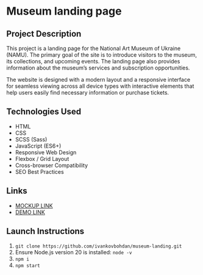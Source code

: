 # Museum landing page

## Project Description
This project is a landing page for the National Art Museum of Ukraine (NAMU). The primary goal of the site is to introduce visitors to the museum, its collections, and upcoming events. The landing page also provides information about the museum’s services and subscription opportunities.

The website is designed with a modern layout and a responsive interface for seamless viewing across all device types with interactive elements that help users easily find necessary information or purchase tickets.

## Technologies Used
- HTML
- CSS
- SCSS (Sass)
- JavaScript (ES6+)
- Responsive Web Design
- Flexbox / Grid Layout
- Cross-browser Compatibility
- SEO Best Practices

## Links
- [MOCKUP LINK](https://www.figma.com/design/cRBCqE06cDrY3s4jX7h3iY/%D0%9D%D0%90%D0%9C%D0%A3)
- [DEMO LINK](https://ivankovbohdan.github.io/museum-landing/)

## Launch Instructions
1. `git clone https://github.com/ivankovbohdan/museum-landing.git`
2. Ensure Node.js version 20 is installed: `node -v`
3. `npm i`
4. `npm start`

